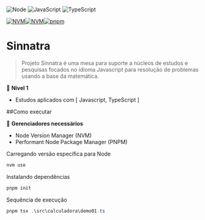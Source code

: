 ![Node](https://img.shields.io/badge/Node.js-v22.13.1-43853D?style=for-the-badge&logo=node.js&logoColor=white) ![JavaScript](https://img.shields.io/badge/JavaScript-F7DF1E?style=for-the-badge&logo=javascript&logoColor=black) ![TypeScript](https://img.shields.io/badge/TypeScript-007ACC?style=for-the-badge&logo=typescript&logoColor=white)

[![NVM](https://img.shields.io/badge/nvm-POSIX-7aba03?logo=node.js&logoColor=white)](https://github.com/nvm-sh/nvm)[![NVM](https://img.shields.io/badge/nvm-windows-7aba03?logo=node.js&logoColor=white)](https://github.com/coreybutler/nvm-windows)[![pnpm](https://img.shields.io/badge/maintained%20with-pnpm-f9ad00.svg)](https://pnpm.io/)

# Sinnatra

>Projeto Sinnatra é uma mesa para suporte a núcleos de estudos e pesquisas focados no idioma Javascript para resolução de problemas usando a base da matemática.

:stars: **Nível 1**
- Estudos aplicados com [ Javascript, TypeScript ]

##Como executar

:wrench: **Gerenciadores necessários**
* Node Version Manager (NVM) 
* Performant Node Package Manager (PNPM)

Carregando versão específica para Node
```powershell
nvm use
```
Instalando dependências
```powershell
pnpm init
```
Sequência de execução
```powershell
pnpm tsx .\src\calculadora\demo01.ts
```

